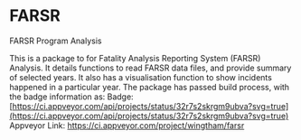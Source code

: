 # FARSR
FARSR Program Analysis

This is a package to for Fatality Analysis Reporting System (FARSR) Analysis. It details functions to read FARSR data files, and
provide summary of selected years. It also has a visualisation function to show incidents happened in a particular year. The package
has passed build process, with the badge information as:
Badge:
[https://ci.appveyor.com/api/projects/status/32r7s2skrgm9ubva?svg=true](https://ci.appveyor.com/api/projects/status/32r7s2skrgm9ubva?svg=true)
Appveyor Link:
https://ci.appveyor.com/project/wingtham/farsr
